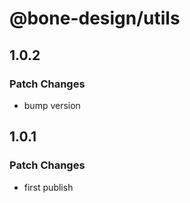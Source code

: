 # @bone-design/utils

## 1.0.2

### Patch Changes

- bump version

## 1.0.1

### Patch Changes

- first publish
